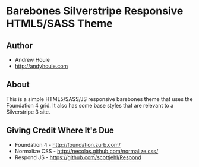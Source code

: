 Barebones Silverstripe Responsive HTML5/SASS Theme
====================

## Author
* Andrew Houle
* http://andyhoule.com

## About
This is a simple HTML5/SASS/JS responsive barebones theme that uses the Foundation 4 grid. It also has some base styles that are relevant to a Silverstripe 3 site.

## Giving Credit Where It's Due
* Foundation 4 - http://foundation.zurb.com/
* Normalize CSS - http://necolas.github.com/normalize.css/
* Respond JS - https://github.com/scottjehl/Respond


